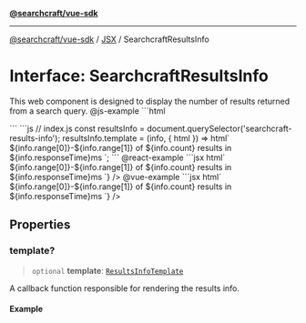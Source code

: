 [**@searchcraft/vue-sdk**](/reference/sdk/js-vue/README.md)

***

[@searchcraft/vue-sdk](/reference/sdk/js-vue/globals.md) / [JSX](/reference/sdk/js-vue/namespaces/JSX/README.md) / SearchcraftResultsInfo

# Interface: SearchcraftResultsInfo

This web component is designed to display the number of results returned from a search query.
@js-example ```html
<!-- index.html -->
<searchcraft-results-info />
```
```js
// index.js
const resultsInfo = document.querySelector('searchcraft-results-info');
resultsInfo.template = (info, { html }) => html`
  ${info.range[0]}-${info.range[1]} of ${info.count} results in ${info.responseTime}ms
`;
```
@react-example ```jsx
<SearchcraftResultsInfo
  template={(info, { html }) => html`
    ${info.range[0]}-${info.range[1]} of ${info.count} results in ${info.responseTime}ms
  `}
/>
@vue-example ```jsx
<SearchcraftResultsInfo
  :template={(info, { html }) => html`
    ${info.range[0]}-${info.range[1]} of ${info.count} results in ${info.responseTime}ms
  `}
/>

## Properties

### template?

> `optional` **template**: [`ResultsInfoTemplate`](/reference/sdk/js-vue/type-aliases/ResultsInfoTemplate.md)

A callback function responsible for rendering the results info.

#### Example
